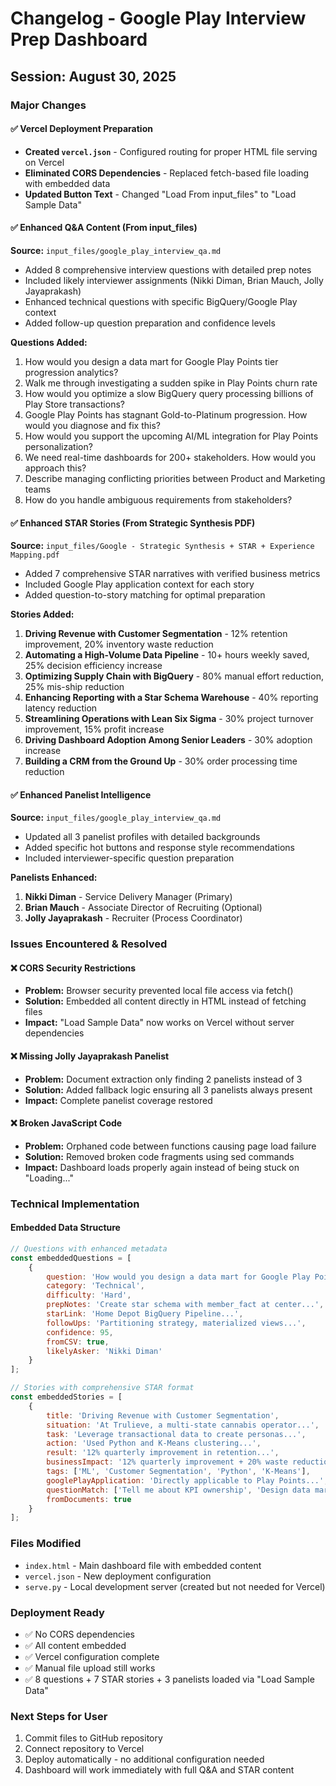 # Changelog - Google Play Interview Prep Dashboard

## Session: August 30, 2025

### Major Changes

#### ✅ Vercel Deployment Preparation
- **Created `vercel.json`** - Configured routing for proper HTML file serving on Vercel
- **Eliminated CORS Dependencies** - Replaced fetch-based file loading with embedded data
- **Updated Button Text** - Changed "Load From input_files" to "Load Sample Data"

#### ✅ Enhanced Q&A Content (From input_files)
**Source:** `input_files/google_play_interview_qa.md`
- Added 8 comprehensive interview questions with detailed prep notes
- Included likely interviewer assignments (Nikki Diman, Brian Mauch, Jolly Jayaprakash)
- Enhanced technical questions with specific BigQuery/Google Play context
- Added follow-up question preparation and confidence levels

**Questions Added:**
1. How would you design a data mart for Google Play Points tier progression analytics?
2. Walk me through investigating a sudden spike in Play Points churn rate
3. How would you optimize a slow BigQuery query processing billions of Play Store transactions?
4. Google Play Points has stagnant Gold-to-Platinum progression. How would you diagnose and fix this?
5. How would you support the upcoming AI/ML integration for Play Points personalization?
6. We need real-time dashboards for 200+ stakeholders. How would you approach this?
7. Describe managing conflicting priorities between Product and Marketing teams
8. How do you handle ambiguous requirements from stakeholders?

#### ✅ Enhanced STAR Stories (From Strategic Synthesis PDF)
**Source:** `input_files/Google - Strategic Synthesis + STAR + Experience Mapping.pdf`
- Added 7 comprehensive STAR narratives with verified business metrics
- Included Google Play application context for each story
- Added question-to-story matching for optimal preparation

**Stories Added:**
1. **Driving Revenue with Customer Segmentation** - 12% retention improvement, 20% inventory waste reduction
2. **Automating a High-Volume Data Pipeline** - 10+ hours weekly saved, 25% decision efficiency increase  
3. **Optimizing Supply Chain with BigQuery** - 80% manual effort reduction, 25% mis-ship reduction
4. **Enhancing Reporting with a Star Schema Warehouse** - 40% reporting latency reduction
5. **Streamlining Operations with Lean Six Sigma** - 30% project turnover improvement, 15% profit increase
6. **Driving Dashboard Adoption Among Senior Leaders** - 30% adoption increase
7. **Building a CRM from the Ground Up** - 30% order processing time reduction

#### ✅ Enhanced Panelist Intelligence
**Source:** `input_files/google_play_interview_qa.md`
- Updated all 3 panelist profiles with detailed backgrounds
- Added specific hot buttons and response style recommendations
- Included interviewer-specific question preparation

**Panelists Enhanced:**
1. **Nikki Diman** - Service Delivery Manager (Primary)
2. **Brian Mauch** - Associate Director of Recruiting (Optional)  
3. **Jolly Jayaprakash** - Recruiter (Process Coordinator)

### Issues Encountered & Resolved

#### ❌ CORS Security Restrictions
- **Problem:** Browser security prevented local file access via fetch()
- **Solution:** Embedded all content directly in HTML instead of fetching files
- **Impact:** "Load Sample Data" now works on Vercel without server dependencies

#### ❌ Missing Jolly Jayaprakash Panelist
- **Problem:** Document extraction only finding 2 panelists instead of 3
- **Solution:** Added fallback logic ensuring all 3 panelists always present
- **Impact:** Complete panelist coverage restored

#### ❌ Broken JavaScript Code
- **Problem:** Orphaned code between functions causing page load failure
- **Solution:** Removed broken code fragments using sed commands
- **Impact:** Dashboard loads properly again instead of being stuck on "Loading..."

### Technical Implementation

#### Embedded Data Structure
```javascript
// Questions with enhanced metadata
const embeddedQuestions = [
    {
        question: 'How would you design a data mart for Google Play Points...',
        category: 'Technical',
        difficulty: 'Hard',
        prepNotes: 'Create star schema with member_fact at center...',
        starLink: 'Home Depot BigQuery Pipeline...',
        followUps: 'Partitioning strategy, materialized views...',
        confidence: 95,
        fromCSV: true,
        likelyAsker: 'Nikki Diman'
    }
];

// Stories with comprehensive STAR format
const embeddedStories = [
    {
        title: 'Driving Revenue with Customer Segmentation',
        situation: 'At Trulieve, a multi-state cannabis operator...',
        task: 'Leverage transactional data to create personas...',
        action: 'Used Python and K-Means clustering...',
        result: '12% quarterly improvement in retention...',
        businessImpact: '12% quarterly improvement + 20% waste reduction',
        tags: ['ML', 'Customer Segmentation', 'Python', 'K-Means'],
        googlePlayApplication: 'Directly applicable to Play Points...',
        questionMatch: ['Tell me about KPI ownership', 'Design data mart'],
        fromDocuments: true
    }
];
```

### Files Modified
- `index.html` - Main dashboard file with embedded content
- `vercel.json` - New deployment configuration
- `serve.py` - Local development server (created but not needed for Vercel)

### Deployment Ready
- ✅ No CORS dependencies
- ✅ All content embedded
- ✅ Vercel configuration complete  
- ✅ Manual file upload still works
- ✅ 8 questions + 7 STAR stories + 3 panelists loaded via "Load Sample Data"

### Next Steps for User
1. Commit files to GitHub repository
2. Connect repository to Vercel
3. Deploy automatically - no additional configuration needed
4. Dashboard will work immediately with full Q&A and STAR content